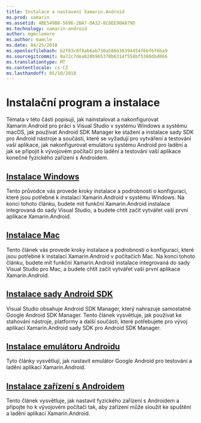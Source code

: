 ```yaml
---
title: Instalace a nastavení Xamarin.Android
ms.prod: xamarin
ms.assetid: 4BE549B8-5696-2BA7-DA32-8C0EE90A879D
ms.technology: xamarin-android
author: mgmclemore
ms.author: mamcle
ms.date: 04/25/2018
ms.openlocfilehash: b2f83c8f8ab6ab730a586b30394454f6bf6f6ba9
ms.sourcegitcommit: 0a72c7dea020b965378b6314f558bf5360dbd066
ms.translationtype: MT
ms.contentlocale: cs-CZ
ms.lasthandoff: 05/10/2018
---
```

# <a name="setup-and-installation"></a>Instalační program a instalace

Témata v této části popisují, jak nainstalovat a nakonfigurovat Xamarin.Android pro práci s Visual Studio v systému Windows a systému macOS, jak používat Android SDK Manager ke stažení a instalace sady SDK pro Android nástroje a součásti, které se vyžadují pro vytváření a testování vaší aplikace, jak nakonfigurovat emulátoru systému Android pro ladění a jak se připojit k vývojovém počítači pro ladění a testování vaší aplikace konečné fyzického zařízení s Androidem.


## <a name="windows-installationandroidget-startedinstallationwindowsmd"></a>[Instalace Windows](~/android/get-started/installation/windows.md)

Tento průvodce vás provede kroky instalace a podrobnosti o konfiguraci, které jsou potřebné k instalaci Xamarin.Android v systému Windows. Na konci tohoto článku, budete mít funkční Xamarin.Android instalace integrovaná do sady Visual Studio, a budete chtít začít vytvářet vaší první aplikace Xamarin.Android.

## <a name="mac-installationhttpsdocsmicrosoftcomen-usvisualstudiomacinstallation"></a>[Instalace Mac](https://docs.microsoft.com/en-us/visualstudio/mac/installation)

Tento článek vás provede kroky instalace a podrobnosti o konfiguraci, které jsou potřebné k instalaci Xamarin.Android v počítačích Mac. Na konci tohoto článku, budete mít funkční Xamarin.Android instalace integrovaná do sady Visual Studio pro Mac, a budete chtít začít vytvářet vaší první aplikace Xamarin.Android.

## <a name="android-sdk-setupandroidget-startedinstallationandroid-sdkmd"></a>[Instalace sady Android SDK](~/android/get-started/installation/android-sdk.md)

Visual Studio obsahuje Android SDK Manager, který nahrazuje samostatné Google Android SDK Manager. Tento článek vysvětluje, jak používat ke stahování nástroje, platformy a další součásti, které potřebujete pro vývoj aplikací Xamarin.Android sady SDK pro Android SDK Manager.

## <a name="android-emulator-setupandroidget-startedinstallationandroid-emulatorindexmd"></a>[Instalace emulátoru Androidu](~/android/get-started/installation/android-emulator/index.md)

Tyto články vysvětlují, jak nastavit emulátor Google Android pro testování a ladění aplikací Xamarin.Android.

## <a name="android-device-setupandroidget-startedinstallationset-up-device-for-developmentmd"></a>[Instalace zařízení s Androidem](~/android/get-started/installation/set-up-device-for-development.md)

Tento článek vysvětluje, jak nastavit fyzického zařízení s Androidem a připojte ho k vývojovém počítači tak, aby zařízení může sloužit ke spuštění a ladění aplikací Xamarin.Android.
